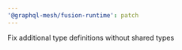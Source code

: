 ```yaml
---
'@graphql-mesh/fusion-runtime': patch
---
```


Fix additional type definitions without shared types
